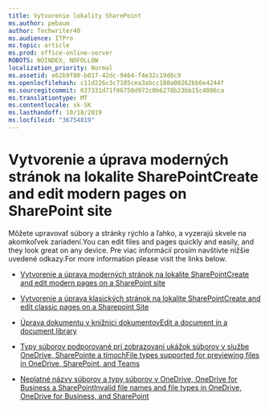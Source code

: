 ```yaml
---
title: Vytvorenie lokality SharePoint
ms.author: pebaum
author: Techwriter40
ms.audience: ITPro
ms.topic: article
ms.prod: office-online-server
ROBOTS: NOINDEX, NOFOLLOW
localization_priority: Normal
ms.assetid: e62b9f80-b017-42dc-9464-f4e32c19d6c9
ms.openlocfilehash: c11d226c3c7105cea3abcc180a00262bb6e4244f
ms.sourcegitcommit: 037331d71f06750d972c0b6278b23bb15c4806ca
ms.translationtype: MT
ms.contentlocale: sk-SK
ms.lasthandoff: 10/18/2019
ms.locfileid: "36754819"
---
```

# <a name="create-and-edit-modern-pages-on-sharepoint-site"></a><span data-ttu-id="22bd1-102">Vytvorenie a úprava moderných stránok na lokalite SharePoint</span><span class="sxs-lookup"><span data-stu-id="22bd1-102">Create and edit modern pages on SharePoint site</span></span>

<span data-ttu-id="22bd1-103">Môžete upravovať súbory a stránky rýchlo a ľahko, a vyzerajú skvele na akomkoľvek zariadení.</span><span class="sxs-lookup"><span data-stu-id="22bd1-103">You can edit files and pages quickly and easily, and they look great on any device.</span></span> <span data-ttu-id="22bd1-104">Pre viac informácií prosím navštívte nižšie uvedené odkazy.</span><span class="sxs-lookup"><span data-stu-id="22bd1-104">For more information please visit the links below.</span></span>


- [<span data-ttu-id="22bd1-105">Vytvorenie a úprava moderných stránok na lokalite SharePoint</span><span class="sxs-lookup"><span data-stu-id="22bd1-105">Create and edit modern pages on a SharePoint site</span></span>](https://support.office.com/article/create-and-use-modern-pages-on-a-sharepoint-site-b3d46deb-27a6-4b1e-87b8-df851e503dec)

- [<span data-ttu-id="22bd1-106">Vytvorenie a úprava klasických stránok na lokalite SharePoint</span><span class="sxs-lookup"><span data-stu-id="22bd1-106">Create and edit classic pages on a Sharepoint Site</span></span>](https://support.office.com/article/create-and-edit-classic-sharepoint-pages-ee50e4a0-d0c1-48c8-86e9-d468a8b13bac)

- [<span data-ttu-id="22bd1-107">Úprava dokumentu v knižnici dokumentov</span><span class="sxs-lookup"><span data-stu-id="22bd1-107">Edit a document in a document library</span></span>](https://support.office.com/article/Edit-a-document-in-a-document-library-02d8497f-1c13-4114-949a-b8466f639b07)

- [<span data-ttu-id="22bd1-108">Typy súborov podporované pri zobrazovaní ukážok súborov v službe OneDrive, SharePointe a tímoch</span><span class="sxs-lookup"><span data-stu-id="22bd1-108">File types supported for previewing files in OneDrive, SharePoint, and Teams</span></span>](https://support.office.com/article/file-types-supported-for-previewing-files-in-onedrive-sharepoint-and-teams-e054cd0f-8ef2-4ccb-937e-26e37419c5e4)

- [<span data-ttu-id="22bd1-109">Neplatné názvy súborov a typy súborov v OneDrive, OneDrive for Business a SharePoint</span><span class="sxs-lookup"><span data-stu-id="22bd1-109">Invalid file names and file types in OneDrive, OneDrive for Business, and SharePoint</span></span>](https://support.office.com/article/Invalid-file-names-and-file-types-in-OneDrive-OneDrive-for-Business-and-SharePoint-64883a5d-228e-48f5-b3d2-eb39e07630fa)

